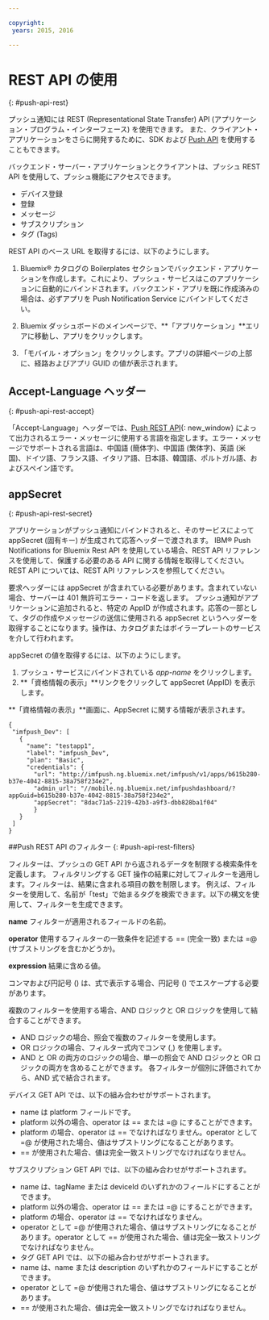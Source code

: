 ```yaml
---

copyright:
 years: 2015, 2016

---
```


# REST API の使用
{: #push-api-rest}

プッシュ通知には REST (Representational State Transfer) API (アプリケーション・プログラム・インターフェース) を使用できます。
また、クライアント・アプリケーションをさらに開発するために、SDK および [Push API](https://mobile.{DomainName}/imfpushrestapidocs/) を使用することもできます。

バックエンド・サーバー・アプリケーションとクライアントは、プッシュ REST API を使用して、プッシュ機能にアクセスできます。


- デバイス登録
- 登録
- メッセージ
- サブスクリプション
- タグ (Tags)

REST API のベース URL を取得するには、以下のようにします。

1. Bluemix® カタログの Boilerplates セクションでバックエンド・アプリケーションを作成します。これにより、プッシュ・サービスはこのアプリケーションに自動的にバインドされます。バックエンド・アプリを既に作成済みの場合は、必ずアプリを Push Notification Service にバインドしてください。
 

1. Bluemix ダッシュボードのメインページで、**「アプリケーション」**エリアに移動し、アプリをクリックします。

3. 「モバイル・オプション」をクリックします。アプリの詳細ページの上部に、経路およびアプリ GUID の値が表示されます。



## Accept-Language ヘッダー
{: #push-api-rest-accept}

「Accept-Language」ヘッダーでは、[Push REST API](https://mobile.{DomainName}/imfpushrestapidocs/){: new_window} によって出力されるエラー・メッセージに使用する言語を指定します。エラー・メッセージでサポートされる言語は、中国語 (簡体字)、中国語 (繁体字)、英語 (米国)、ドイツ語、フランス語、イタリア語、日本語、韓国語、ポルトガル語、およびスペイン語です。


## appSecret
{: #push-api-rest-secret}

アプリケーションがプッシュ通知にバインドされると、そのサービスによって appSecret (固有キー) が生成されて応答ヘッダーで渡されます。
IBM® Push Notifications for Bluemix Rest API を使用している場合、REST API リファレンスを使用して、保護する必要のある API に関する情報を取得してください。REST API については、REST API リファレンスを参照してください。

要求ヘッダーには appSecret が含まれている必要があります。含まれていない場合、サーバーは 401 無許可エラー・コードを返します。
プッシュ通知がアプリケーションに追加されると、特定の AppID が作成されます。応答の一部として、タグの作成やメッセージの送信に使用される appSecret というヘッダーを取得することになります。操作は、カタログまたはボイラープレートのサービスを介して行われます。

appSecret の値を取得するには、以下のようにします。

1. プッシュ・サービスにバインドされている *app-name* をクリックします。
2. **「資格情報の表示」**リンクをクリックして appSecret (AppID) を表示します。

**「資格情報の表示」**画面に、AppSecret に関する情報が表示されます。


```
{
 "imfpush_Dev": [
   {
     "name": "testapp1",
     "label": "imfpush_Dev",
     "plan": "Basic",
     "credentials": {
       "url": "http://imfpush.ng.bluemix.net/imfpush/v1/apps/b615b280-b37e-4042-8815-38a758f234e2",
       "admin_url": "//mobile.ng.bluemix.net/imfpushdashboard/?appGuid=b615b280-b37e-4042-8815-38a758f234e2",
       "appSecret": "8dac71a5-2219-42b3-a9f3-dbb828ba1f04"  
       }
   }
 ]
}
``` 

##Push REST API のフィルター
{: #push-api-rest-filters}

フィルターは、プッシュの GET API から返されるデータを制限する検索条件を定義します。
フィルタリングする GET 操作の結果に対してフィルターを適用します。フィルターは、結果に含まれる項目の数を制限します。
例えば、フィルターを使用して、名前が「test」で始まるタグを検索できます。以下の構文を使用して、フィルターを生成できます。


**name**
フィルターが適用されるフィールドの名前。

**operator**
使用するフィルターの一致条件を記述する == (完全一致) または =@ (サブストリングを含むかどうか)。

**expression**
結果に含める値。

コンマおよび円記号 () は、式で表示する場合、円記号 () でエスケープする必要があります。

複数のフィルターを使用する場合、AND ロジックと OR ロジックを使用して結合することができます。

- AND ロジックの場合、照会で複数のフィルターを使用します。
- OR ロジックの場合、フィルター式内でコンマ (,) を使用します。
- AND と OR の両方のロジックの場合、単一の照会で AND ロジックと OR ロジックの両方を含めることができます。
各フィルターが個別に評価されてから、AND 式で結合されます。


デバイス GET API では、以下の組み合わせがサポートされます。
- name は platform フィールドです。
- platform 以外の場合、operator は == または =@ にすることができます。
- platform の場合、operator は == でなければなりません。operator として =@ が使用された場合、値はサブストリングになることがあります。
- == が使用された場合、値は完全一致ストリングでなければなりません。

サブスクリプション GET API では、以下の組み合わせがサポートされます。

- name は、tagName または deviceId のいずれかのフィールドにすることができます。
- platform 以外の場合、operator は == または =@ にすることができます。
- platform の場合、operator は == でなければなりません。
- operator として =@ が使用された場合、値はサブストリングになることがあります。operator として == が使用された場合、値は完全一致ストリングでなければなりません。
- タグ GET API では、以下の組み合わせがサポートされます。
- name は、name または description のいずれかのフィールドにすることができます。
- operator として =@ が使用された場合、値はサブストリングになることがあります。
- == が使用された場合、値は完全一致ストリングでなければなりません。
